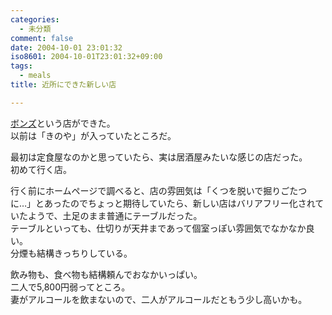 ```yaml
---
categories:
  - 未分類
comment: false
date: 2004-10-01 23:01:32
iso8601: 2004-10-01T23:01:32+09:00
tags:
  - meals
title: 近所にできた新しい店

---
```


<div class="entry-body">
  <p><a href="http://www.friendly-co.com/bonds/">ボンズ</a>という店ができた。<br />
    以前は「きのや」が入っていたところだ。</p>

  <p>最初は定食屋なのかと思っていたら、実は居酒屋みたいな感じの店だった。<br />
    初めて行く店。</p>

  <p>行く前にホームページで調べると、店の雰囲気は「くつを脱いで掘りごたつに…」とあったのでちょっと期待していたら、新しい店はバリアフリー化されていたようで、土足のまま普通にテーブルだった。<br />
    テーブルといっても、仕切りが天井まであって個室っぽい雰囲気でなかなか良い。<br />
    分煙も結構きっちりしている。</p>

  <p>飲み物も、食べ物も結構頼んでおなかいっぱい。<br />
    二人で5,800円弱ってところ。<br />
    妻がアルコールを飲まないので、二人がアルコールだともう少し高いかも。</p>
</div>
